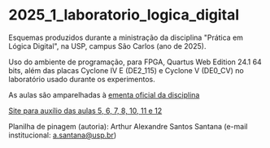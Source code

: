 # 2025_1_laboratorio_logica_digital
Esquemas produzidos durante a ministração da disciplina "Prática em Lógica Digital", na USP, campus São Carlos (ano de 2025).

Uso do ambiente de programação, para FPGA, Quartus Web Edition 24.1 64 bits, além das placas Cyclone IV E (DE2_115) e Cyclone V (DE0_CV) no laboratório usado durante os experimentos.

As aulas são amparelhadas à [ementa oficial da disciplina](https://uspdigital.usp.br/jupiterweb/obterDisciplina?sgldis=SSC0109&codcur=55041&codhab=0)

[Site para auxílio das aulas 5, 6, 7, 8, 10, 11 e 12](https://coertvonk.com/inquiries/computer-math/math-operations-using-gates-30710)

Planilha de pinagem (autoria): Arthur Alexandre Santos Santana (e-mail institucional: a.santana@usp.br)
